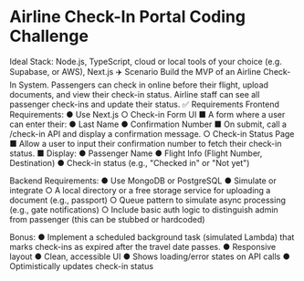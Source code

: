 # Airline Check-In Portal Coding Challenge
Ideal Stack: Node.js, TypeScript, cloud or local tools of your choice (e.g. Supabase, or
AWS), Next.js
✈️ Scenario
Build the MVP of an Airline Check-In System. Passengers can check in online before
their flight, upload documents, and view their check-in status. Airline staff can see all
passenger check-ins and update their status.
✅ Requirements
Frontend Requirements:
● Use Next.js
○ Check-in Form UI
■ A form where a user can enter their:
● Last Name
● Confirmation Number
■ On submit, call a /check-in API and display a confirmation
message.
○ Check-in Status Page
■ Allow a user to input their confirmation number to fetch their
check-in status.
■ Display:
● Passenger Name
● Flight Info (Flight Number, Destination)
● Check-in status (e.g., "Checked in" or "Not yet")

Backend Requirements:
● Use MongoDB or PostgreSQL
● Simulate or integrate
○ A local directory or a free storage service for uploading a document (e.g.,
passport)
○ Queue pattern to simulate async processing (e.g., gate notifications)
○ Include basic auth logic to distinguish admin from passenger (this can be
stubbed or hardcoded)

Bonus:
● Implement a scheduled background task (simulated Lambda) that marks
check-ins as expired after the travel date passes.
● Responsive layout
● Clean, accessible UI
● Shows loading/error states on API calls
● Optimistically updates check-in status